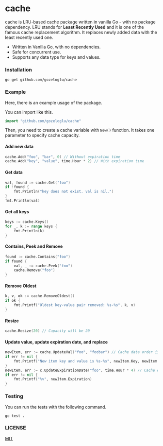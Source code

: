 # cache

cache is LRU-based cache package written in vanilla Go - with no package dependency. LRU stands for **Least Recently
Used** and it is one of the famous cache replacement algorithm. It replaces newly added data with the least recently
used one.

* Written in Vanilla Go, with no dependencies.
* Safe for concurrent use.
* Supports any data type for keys and values.

### Installation

```
go get github.com/gozeloglu/cache
```

### Example

Here, there is an example usage of the package.

You can import like this.

```go
import "github.com/gozeloglu/cache"
```

Then, you need to create a cache variable with `New()` function. It takes one parameter to specify cache capacity.

#### Add new data

```go
cache.Add("foo", "bar", 0) // Without expiration time
cache.Add("key", "value", time.Hour * 2) // With expiration time
```

#### Get data

```go
val, found := cache.Get("foo")
if !found {
    fmt.Println("key does not exist. val is nil.")
}
fmt.Println(val)
```

#### Get all keys

```go
keys := cache.Keys()
for _, k := range keys {
    fmt.Println(k)
}
```

#### Contains, Peek and Remove

```go
found := cache.Contains("foo")
if found {
    val, _ := cache.Peek("foo")
    cache.Remove("foo")
}
```

#### Remove Oldest

```go
k, v, ok := cache.RemoveOldest()
if ok {
    fmt.Printf("Oldest key-value pair removed: %s-%s", k, v)
}
```

#### Resize

```go
cache.Resize(20) // Capacity will be 20
```

#### Update value, update expiration date, and replace

```go
newItem, err := cache.UpdateVal("foo", "foobar") // Cache data order is also updated
if err != nil {
    fmt.Printf("New item key and value is %s-%s", newItem.Key, newItem.Val)
}
newItem, err := c.UpdateExpirationDate("foo", time.Hour * 4) // Cache data order is also updated
if err != nil {
    fmt.Printf("%v", newItem.Expiration)
}
```

### Testing

You can run the tests with the following command.

```
go test .
```

### LICENSE

[MIT](https://github.com/gozeloglu/cache/blob/main/LICENSE)